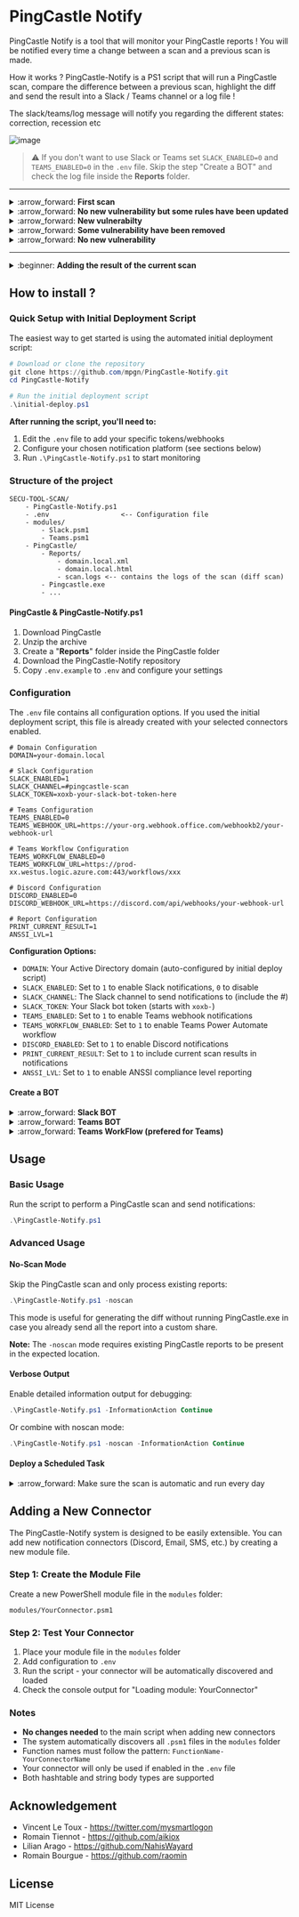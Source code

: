 PingCastle Notify
===

PingCastle Notify is a tool that will monitor your PingCastle reports ! You will be notified every time a change between a scan and a previous scan is made.

How it works ? PingCastle-Notify is a PS1 script that will run a PingCastle scan, compare the difference between a previous scan, highlight the diff and send the result into a Slack / Teams channel or a log file !

The slack/teams/log message will notify you regarding the different states: correction, recession etc

<p align="center">

![image](https://github.com/LuccaSA/PingCastle-Notify/assets/5891788/35eb7e52-600e-4c15-bcb3-f57bf0b2a89f)

> :warning: If you don't want to use Slack or Teams set `SLACK_ENABLED=0` and `TEAMS_ENABLED=0` in the `.env` file. Skip the step "Create a BOT" and check the log file inside the **Reports** folder.

</p>
<hr>
<details>
<summary>:arrow_forward: <b>First scan</b></summary>

Slack             | Teams
:-------------------------:|:-------------------------:
![image](https://user-images.githubusercontent.com/5891788/191265007-57656f04-12ed-4e93-af36-90b0711aa412.png)  |   ![image](https://user-images.githubusercontent.com/5891788/193760283-ef171f2d-6992-44b7-ad8e-8b3f113ffe3d.png)


</details>
<details>
<summary>:arrow_forward: <b>No new vulnerability but some rules have been updated</b></summary>

![image](https://user-images.githubusercontent.com/5891788/191266282-cd790c58-76df-4116-89fa-4aa954f0dd7e.png)

</details>
<details>

<summary>:arrow_forward: <b>New vulnerabilty</b></summary>

Slack             | Teams
:-------------------------:|:-------------------------:
![image](https://user-images.githubusercontent.com/5891788/191268156-cb1c1884-beef-421e-9aae-75661e071abf.png)  |   ![image](https://user-images.githubusercontent.com/5891788/193760136-668fca48-9ddf-47dd-b82a-0708117954f1.png)


</details>
<details>
<summary>:arrow_forward: <b>Some vulnerability have been removed</b></summary>

Slack             | Teams
:-------------------------:|:-------------------------:
![image](https://user-images.githubusercontent.com/5891788/191265798-0ef01763-6401-4c51-9d7d-8bf6f5ab246d.png)   |   ![image](https://user-images.githubusercontent.com/5891788/193760223-8658c35c-0ef3-4012-8679-8946987f4e4a.png)
 


</details>
<details>
<summary>:arrow_forward: <b>No new vulnerability</b></summary>

No result in slack since reports are the same
</details>

---
<details>
<summary>:beginner: <b>Adding the result of the current scan</b></summary>

Set the variable `$print_current_result` to 1 in the script, the rules flagged on the current scan will be added as a thread into Slack or after the rule diff on Teams.

Slack             | Teams
:-------------------------:|:-------------------------:
![image](https://user-images.githubusercontent.com/5891788/194527966-f13e0f85-cff6-4e22-86b1-00f871b29cc2.png)  |   ![Teams_8N2r3YiVh4](https://user-images.githubusercontent.com/5891788/194527837-8f6f0910-aa17-47d2-bfee-01d4defa569b.png)
</details>



## How to install ?

### Quick Setup with Initial Deployment Script

The easiest way to get started is using the automated initial deployment script:

```powershell
# Download or clone the repository
git clone https://github.com/mpgn/PingCastle-Notify.git
cd PingCastle-Notify

# Run the initial deployment script
.\initial-deploy.ps1
```

**After running the script, you'll need to:**
1. Edit the `.env` file to add your specific tokens/webhooks
2. Configure your chosen notification platform (see sections below)
3. Run `.\PingCastle-Notify.ps1` to start monitoring

###  Structure of the project

```
SECU-TOOL-SCAN/
    - PingCastle-Notify.ps1
    - .env                  <-- Configuration file
    - modules/
        - Slack.psm1
        - Teams.psm1
    - PingCastle/
        - Reports/
            - domain.local.xml
            - domain.local.html
            - scan.logs <-- contains the logs of the scan (diff scan)
        - Pingcastle.exe
        - ...
```

#### PingCastle & PingCastle-Notify.ps1

1. Download PingCastle
2. Unzip the archive
3. Create a "**Reports**" folder inside the PingCastle folder
4. Download the PingCastle-Notify repository
5. Copy `.env.example` to `.env` and configure your settings

### Configuration

The `.env` file contains all configuration options. If you used the initial deployment script, this file is already created with your selected connectors enabled.

```properties
# Domain Configuration
DOMAIN=your-domain.local

# Slack Configuration
SLACK_ENABLED=1
SLACK_CHANNEL=#pingcastle-scan
SLACK_TOKEN=xoxb-your-slack-bot-token-here

# Teams Configuration  
TEAMS_ENABLED=0
TEAMS_WEBHOOK_URL=https://your-org.webhook.office.com/webhookb2/your-webhook-url

# Teams Workflow Configuration
TEAMS_WORKFLOW_ENABLED=0
TEAMS_WORKFLOW_URL=https://prod-xx.westus.logic.azure.com:443/workflows/xxx

# Discord Configuration
DISCORD_ENABLED=0
DISCORD_WEBHOOK_URL=https://discord.com/api/webhooks/your-webhook-url

# Report Configuration
PRINT_CURRENT_RESULT=1
ANSSI_LVL=1
```

**Configuration Options:**
- `DOMAIN`: Your Active Directory domain (auto-configured by initial deploy script)
- `SLACK_ENABLED`: Set to `1` to enable Slack notifications, `0` to disable
- `SLACK_CHANNEL`: The Slack channel to send notifications to (include the #)
- `SLACK_TOKEN`: Your Slack bot token (starts with `xoxb-`)
- `TEAMS_ENABLED`: Set to `1` to enable Teams webhook notifications
- `TEAMS_WORKFLOW_ENABLED`: Set to `1` to enable Teams Power Automate workflow
- `DISCORD_ENABLED`: Set to `1` to enable Discord notifications
- `PRINT_CURRENT_RESULT`: Set to `1` to include current scan results in notifications
- `ANSSI_LVL`: Set to `1` to enable ANSSI compliance level reporting

#### Create a BOT

<details>
<summary>:arrow_forward: <b>Slack BOT</b></summary>

1. In Slack create an application https://api.slack.com/apps
2. Add the following rights
   - Click on "Add features and functionality" -> Bots (configure the name)
   - Click on "Add features and functionality" -> Permissions (add the following permissions)
   - Generate a "Bot User OAuth Token" on the Permissions tab
   
![image](https://user-images.githubusercontent.com/5891788/191264679-7942173b-bb1f-4dd1-a936-4e97acdb1b5e.png)

3. Get your token and add it to the `.env` file as `SLACK_TOKEN`
4. Create a slack channel and add your bot user to the channel
5. You can test your bot using https://api.slack.com/methods/chat.postMessage/test
6. Add the channel to the `.env` file as `SLACK_CHANNEL`
7. Set `SLACK_ENABLED=1` in your `.env` file
8. Run the script to test using this command: 
   `powershell.exe -exec bypass C:\YOUR_PATH\SECU-TOOL-SCAN\PingCastle-Notify.ps1`
</details>
<details>
<summary>:arrow_forward: <b>Teams BOT</b></summary>

1. Create a channel **pingcastle-scan**
2. Click on the "..." dots and select "Connectors"
3. Search for **Webhook**
4. Add the webhook
5. Re-click on the connectors button and on the webhook click **"configure"**
6. Add a title and a logo and click **Create**, copy the webhook URL
7. Update the `.env` file:
   - Set `TEAMS_ENABLED=1`
   - Set `TEAMS_URI` to your webhook URL
</details>
<details>
<summary>:arrow_forward: <b>Teams WorkFlow (prefered for Teams)</b></summary>

1.  **Start a new workflow:** In Microsoft Teams, navigate to your desired channel, click the three dots (`...`), and select **Workflows**. Then, click **Create a workflow**.
2.  **Set the trigger:** Search for and select the trigger **"When a Teams webhook request is received."** This action provides a unique URL that will listen for incoming POST requests.
3.  **Add a new action:** Click on **New step**.
4.  **Configure the action:** Search for and select the action **"Post message in a chat or channel."**
    * For **Post as**, choose `Flow bot` to ensure the message comes from the workflow itself.
    * Select the **Team** and **Channel** where the message should be posted.
5.  **Define the message content:** In the `Message` field, click on the **Expression** tab. Enter the following expression:
    `triggerBody()?['pingcastle']`
    This expression tells the workflow to look for a key named `pingcastle` within the JSON payload of the incoming webhook request and use its value as the message content.
6.  **Save and get the URL:** Save the workflow. Once saved, expand the trigger step **"When a Teams webhook request is received."** The unique **HTTP POST URL** will be displayed there.
You can now use this URL to send a message to the Teams channel. Any POST request to this URL with a JSON body containing a key named `pingcastle` will have the corresponding value posted as a message.
7. Update the `.env` file
</details>


## Usage

### Basic Usage

Run the script to perform a PingCastle scan and send notifications:

```powershell
.\PingCastle-Notify.ps1
```

### Advanced Usage

#### No-Scan Mode

Skip the PingCastle scan and only process existing reports:

```powershell
.\PingCastle-Notify.ps1 -noscan
```

This mode is useful for generating the diff without running PingCastle.exe in case you already send all the report into a custom share.

**Note:** The `-noscan` mode requires existing PingCastle reports to be present in the expected location.

#### Verbose Output

Enable detailed information output for debugging:

```powershell
.\PingCastle-Notify.ps1 -InformationAction Continue
```

Or combine with noscan mode:

```powershell
.\PingCastle-Notify.ps1 -noscan -InformationAction Continue
```

#### Deploy a Scheduled Task

<details>
<summary>:arrow_forward: Make sure the scan is automatic and run every day</summary>
On your Windows Server go to

1. Create a service account that will run the PS1 script every night (no need to set the service account as domain admin)
2. Give privileges to the service account on the folder "Reports"

![image](https://user-images.githubusercontent.com/5891788/191264615-ab0b9479-b869-4cbf-9e74-499ca0b38c4e.png)

3. Run taskschd.msc to open the Scheduler Task
4. Create a Task and use the service account you just created
5. In Actions tab set "Start a program" -> "Script": `C:\Windows\System32\WindowsPowerShell\v1.0\powershell.exe` -> "Arguments" -> `-exec bypass -f C:\PINGCASTLE\Pingcastle-Notify.ps1`
6. Give the permission "Log on as Batch Job" to service account https://danblee.com/log-on-as-batch-job-rights-for-task-scheduler/
7. Run the scheduled task to test the result
8. Enjoy :)

<p align="center">
<img width="600" height="400" src="https://user-images.githubusercontent.com/5891788/191264530-bb4f2700-d91b-4e94-8bb8-ea57238e90ca.png">
<img src="https://user-images.githubusercontent.com/5891788/191264565-a5fe4a3c-b14d-4e5a-b6c0-efe741d4591d.png">
<img src="https://user-images.githubusercontent.com/5891788/191264503-cb3155a9-f2b3-4fed-b6de-eaf35b47a545.png">
</p>
</details>

## Adding a New Connector

The PingCastle-Notify system is designed to be easily extensible. You can add new notification connectors (Discord, Email, SMS, etc.) by creating a new module file.

### Step 1: Create the Module File

Create a new PowerShell module file in the `modules` folder:
```
modules/YourConnector.psm1
```

### Step 2: Test Your Connector

1. Place your module file in the `modules` folder
2. Add configuration to `.env`
3. Run the script - your connector will be automatically discovered and loaded
4. Check the console output for "Loading module: YourConnector"

### Notes

- **No changes needed** to the main script when adding new connectors
- The system automatically discovers all `.psm1` files in the `modules` folder
- Function names must follow the pattern: `FunctionName-YourConnectorName`
- Your connector will only be used if enabled in the `.env` file
- Both hashtable and string body types are supported

## Acknowledgement

- Vincent Le Toux - https://twitter.com/mysmartlogon
- Romain Tiennot - https://github.com/aikiox
- Lilian Arago - https://github.com/NahisWayard
- Romain Bourgue - https://github.com/raomin

## License

MIT License

